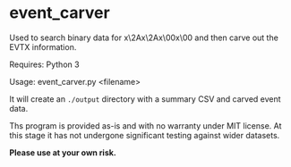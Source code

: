 # event_carver

Used to search binary data for x\2Ax\2Ax\00x\00 and then carve out the EVTX information. 

Requires: Python 3

Usage: event_carver.py \<filename\>

It will create an `./output` directory with a summary CSV and carved event data.

Ths program is provided as-is and with no warranty under MIT license. At this stage it has not undergone significant testing against wider datasets. 

**Please use at your own risk.**
